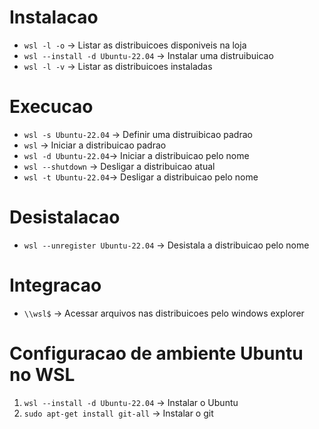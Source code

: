 # Instalacao

- `wsl -l -o` -> Listar as distribuicoes disponiveis na loja
- `wsl --install -d Ubuntu-22.04` -> Instalar uma distruibuicao
- `wsl -l -v` -> Listar as distribuicoes instaladas

# Execucao

- `wsl -s Ubuntu-22.04` -> Definir uma distruibicao padrao
- `wsl` -> Iniciar a distribuicao padrao
- `wsl -d Ubuntu-22.04`-> Iniciar a distribuicao pelo nome
- `wsl --shutdown` -> Desligar a distribuicao atual
- `wsl -t Ubuntu-22.04`-> Desligar a distribuicao pelo nome

# Desistalacao

- `wsl --unregister Ubuntu-22.04` -> Desistala a distribuicao pelo nome


# Integracao

- `\\wsl$` -> Acessar arquivos nas distribuicoes pelo windows explorer


# Configuracao de ambiente Ubuntu no WSL

1. `wsl --install -d Ubuntu-22.04` -> Instalar o Ubuntu
2. `sudo apt-get install git-all` -> Instalar o git